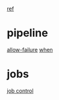 ---
---

[ref](https://stackoverflow.com/questions/61065153/gitlab-cd-cd-is-there-a-way-to-allow-to-force-execute-pipeline-stage-b-manually)

# pipeline
[allow-failure](https://docs.gitlab.com/ee/ci/yaml/#allow_failure)
[when](https://docs.gitlab.com/ee/ci/yaml/#when)

# jobs
[job control](https://docs.gitlab.com/ee/ci/jobs/job_control.html#create-a-job-that-must-be-run-manually)